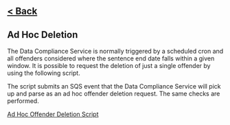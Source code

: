 [< Back](../README.md)
---
## Ad Hoc Deletion

The Data Compliance Service is normally triggered
by a scheduled cron and all offenders considered 
where the sentence end date falls within a given
window. It is possible to request the deletion of
just a single offender by using the following script.

The script submits an SQS event that the Data Compliance
Service will pick up and parse as an ad hoc offender
deletion request. The same checks are performed.

[Ad Hoc Offender Deletion Script](./ad-hoc-offender-deletion.sh)
